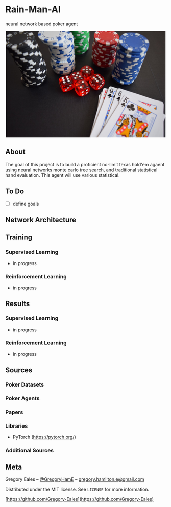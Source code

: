 # Rain-Man-AI
neural network based poker agent

<p align="center">
  <img src="https://github.com/Gregory-Eales/Rain-Man-AI/blob/master/images/poker_stock_photo.jpeg" width="500"/>
</p>

## About
The goal of this project is to build a proficient no-limit texas hold'em agaent using neural networks monte carlo tree search, and traditional statistical hand evaluation. This agent will use various statistical.


## To Do
 - [ ] define goals


## Network Architecture

## Training

### Supervised Learning
- in progress

### Reinforcement Learning
- in progress

## Results

### Supervised Learning
- in progress

### Reinforcement Learning
- in progress

## Sources

### Poker Datasets

### Poker Agents

### Papers

### Libraries

- PyTorch (https://pytorch.org/)

### Additional Sources


## Meta

Gregory Eales – [@GregoryHamE](https://twitter.com/GregoryHamE) – gregory.hamilton.e@gmail.com

Distributed under the MIT license. See ``LICENSE`` for more information.

[https://github.com/Gregory-Eales](https://github.com/Gregory-Eales)
